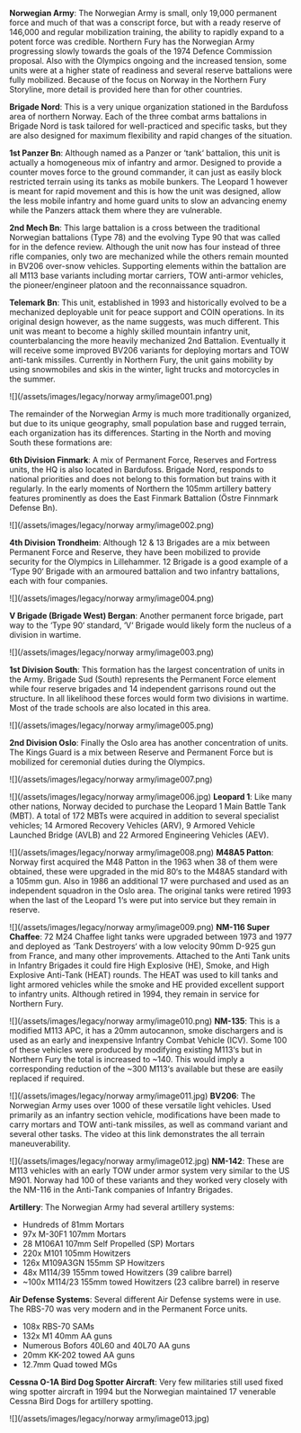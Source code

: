 **Norwegian Army**: The Norwegian Army is small, only 19,000 permanent force and much of that was a conscript force, but with a ready reserve of 146,000 and regular mobilization training, the ability to rapidly expand to a potent force was credible. Northern Fury has the Norwegian Army progressing slowly towards the goals of the 1974 Defence Commission proposal. Also with the Olympics ongoing and the increased tension, some units were at a higher state of readiness and several reserve battalions were fully mobilized. Because of the focus on Norway in the Northern Fury Storyline, more detail is provided here than for other countries.

**Brigade Nord**: This is a very unique organization stationed in the Bardufoss area of northern Norway. Each of the three combat arms battalions in Brigade Nord is task tailored for well-practiced and specific tasks, but they are also designed for maximum flexibility and rapid changes of the situation.

**1st Panzer Bn**: Although named as a Panzer or ‘tank‘ battalion, this unit is actually a homogeneous mix of infantry and armor. Designed to provide a counter moves force to the ground commander, it can just as easily block restricted terrain using its tanks as mobile bunkers. The Leopard 1 however is meant for rapid movement and this is how the unit was designed, allow the less mobile infantry and home guard units to slow an advancing enemy while the Panzers attack them where they are vulnerable.

**2nd Mech Bn**: This large battalion is a cross between the traditional Norwegian battalions (Type 78) and the evolving Type 90 that was called for in the defence review. Although the unit now has four instead of three rifle companies, only two are mechanized while the others remain mounted in BV206 over-snow vehicles. Supporting elements within the battalion are all M113 base variants including mortar carriers, TOW anti-armor vehicles, the pioneer/engineer platoon and the reconnaissance squadron.

**Telemark Bn**: This unit, established in 1993 and historically evolved to be a mechanized deployable unit for peace support and COIN operations. In its original design however, as the name suggests, was much different. This unit was meant to become a highly skilled mountain infantry unit, counterbalancing the more heavily mechanized 2nd Battalion. Eventually it will receive some improved BV206 variants for deploying mortars and TOW anti-tank missiles. Currently in Northern Fury, the unit gains mobility by using snowmobiles and skis in the winter, light trucks and motorcycles in the summer.

![](/assets/images/legacy/norway army/image001.png)

The remainder of the Norwegian Army is much more traditionally organized, but due to its unique geography, small population base and rugged terrain, each organization has its differences. Starting in the North and moving South these formations are:

**6th Division Finmark**: A mix of Permanent Force, Reserves and Fortress units, the HQ is also located in Bardufoss. Brigade Nord, responds to national priorities and does not belong to this formation but trains with it regularly. In the early moments of Northern the 105mm artillery battery features prominently as does the East Finmark Battalion (Östre Finnmark Defense Bn).

![](/assets/images/legacy/norway army/image002.png)

**4th Division Trondheim**: Although 12 & 13 Brigades are a mix between Permanent Force and Reserve, they have been mobilized to provide security for the Olympics in Lillehammer. 12 Brigade is a good example of a ‘Type 90‘ Brigade with an armoured battalion and two infantry battalions, each with four companies.

![](/assets/images/legacy/norway army/image004.png)

**V Brigade (Brigade West) Bergan**: Another permanent force brigade, part way to the ‘Type 90‘ standard, ‘V‘ Brigade would likely form the nucleus of a division in wartime.

![](/assets/images/legacy/norway army/image003.png)

**1st Division South**: This formation has the largest concentration of units in the Army. Brigade Sud (South) represents the Permanent Force element while four reserve brigades and 14 independent garrisons round out the structure. In all likelihood these forces would form two divisions in wartime. Most of the trade schools are also located in this area.

![](/assets/images/legacy/norway army/image005.png)

**2nd Division Oslo**: Finally the Oslo area has another concentration of units. The Kings Guard is a mix between Reserve and Permanent Force but is mobilized for ceremonial duties during the Olympics.

![](/assets/images/legacy/norway army/image007.png)

![](/assets/images/legacy/norway army/image006.jpg) **Leopard 1**: Like many other nations, Norway decided to purchase the Leopard 1 Main Battle Tank (MBT). A total of 172 MBTs were acquired in addition to several specialist vehicles; 14 Armored Recovery Vehicles (ARV), 9 Armored Vehicle Launched Bridge (AVLB) and 22 Armored Engineering Vehicles (AEV).

![](/assets/images/legacy/norway army/image008.png) **M48A5 Patton**: Norway first acquired the M48 Patton in the 1963 when 38 of them were obtained, these were upgraded in the mid 80‘s to the M48A5 standard with a 105mm gun. Also in 1986 an additional 17 were purchased and used as an independent squadron in the Oslo area. The original tanks were retired 1993 when the last of the Leopard 1‘s were put into service but they remain in reserve.

![](/assets/images/legacy/norway army/image009.png) **NM-116 Super Chaffee**: 72 M24 Chaffee light tanks were upgraded between 1973 and 1977 and deployed as ‘Tank Destroyers‘ with a low velocity 90mm D-925 gun from France, and many other improvements. Attached to the Anti Tank units in Infantry Brigades it could fire High Explosive (HE), Smoke, and High Explosive Anti-Tank (HEAT) rounds. The HEAT was used to kill tanks and light armored vehicles while the smoke and HE provided excellent support to infantry units. Although retired in 1994, they remain in service for Northern Fury.

![](/assets/images/legacy/norway army/image010.png) **NM-135**: This is a modified M113 APC, it has a 20mm autocannon, smoke dischargers and is used as an early and inexpensive Infantry Combat Vehicle (ICV). Some 100 of these vehicles were produced by modifying existing M113‘s but in Northern Fury the total is increased to ~140. This would imply a corresponding reduction of the ~300 M113‘s available but these are easily replaced if required.

![](/assets/images/legacy/norway army/image011.jpg) **BV206**: The Norwegian Army uses over 1000 of these versatile light vehicles. Used primarily as an infantry section vehicle, modifications have been made to carry mortars and TOW anti-tank missiles, as well as command variant and several other tasks. The video at this link demonstrates the all terrain maneuverability.

![](/assets/images/legacy/norway army/image012.jpg) **NM-142**: These are M113 vehicles with an early TOW under armor system very similar to the US M901. Norway had 100 of these variants and they worked very closely with the NM-116 in the Anti-Tank companies of Infantry Brigades.

**Artillery**: The Norwegian Army had several artillery systems:

- Hundreds of 81mm Mortars
- 97x M-30F1 107mm Mortars
- 28 M106A1 107mm Self Propelled (SP) Mortars
- 220x M101 105mm Howitzers
- 126x M109A3GN 155mm SP Howitzers
- 48x M114/39 155mm towed Howitzers (39 calibre barrel)
- ~100x M114/23 155mm towed Howitzers (23 calibre barrel) in reserve

**Air Defense Systems**: Several different Air Defense systems were in use. The RBS-70 was very modern and in the Permanent Force units.

- 108x RBS-70 SAMs
- 132x M1 40mm AA guns
- Numerous Bofors 40L60 and 40L70 AA guns
- 20mm KK-202 towed AA guns
- 12.7mm Quad towed MGs

**Cessna O-1A Bird Dog Spotter Aircraft**: Very few militaries still used fixed wing spotter aircraft in 1994 but the Norwegian maintained 17 venerable Cessna Bird Dogs for artillery spotting.

![](/assets/images/legacy/norway army/image013.jpg)

